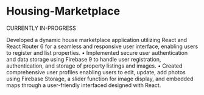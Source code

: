 # Housing-Marketplace

CURRENTLY IN-PROGRESS

Developed a dynamic house marketplace application utilizing React and React Router 6 for a seamless and responsive
user interface, enabling users to register and list properties.
• Implemented secure user authentication and data storage using Firebase 9 to handle user registration, authentication,
and storage of property listings and images.
• Created comprehensive user profiles enabling users to edit, update, add photos using Firebase Storage, a slider function
for image display, and embedded maps through a user-friendly interfaced designed with React.
